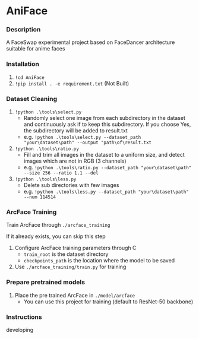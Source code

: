 # AniFace

### Description
A FaceSwap experimental project based on FaceDancer architecture suitable for anime faces

### Installation

1.  `!cd AniFace`
2.  `!pip install . -e requirement.txt` (Not Built)

### Dataset Cleaning
1.  `!python .\tools\select.py`
    - Randomly select one image from each subdirectory in the dataset and continuously ask if to keep this subdirectory. If you choose Yes, the subdirectory will be added to result.txt
    - e.g. `!python .\tools\select.py --dataset_path "your\dataset\path" --output "path\of\result.txt`
2. `!python .\tools\ratio.py`
    - Fill and trim all images in the dataset to a uniform size, and detect images which are not in RGB (3 channels)
    - e.g. `!python .\tools\ratio.py --dataset_path "your\dataset\path" --size 256 --ratio 1.1 --del`
3. `!python .\tools\less.py`
    - Delete sub directories with few images
    - e.g. `!python .\tools\less.py --dataset_path "your\dataset\path" --num 114514`

### ArcFace Training
Train ArcFace through `./arcface_training` 

If it already exists, you can skip this step

1. Configure ArcFace training parameters through C
    - `train_root` is the dataset directory
    - `checkpoints_path` is the location where the model to be saved
2. Use `./arcface_training/train.py` for training

### Prepare pretrained models

<!-- 1. Place the pretrained ResNet in `./model/ResNet` -->
1. Place the pre trained ArcFace in `./model/arcface`
    - You can use this project for training (default to ResNet-50 backbone)

### Instructions

developing
